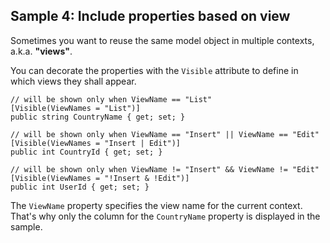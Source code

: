 ## Sample 4: Include properties based on view

Sometimes you want to reuse the same model object in multiple contexts, a.k.a. __"views"__.

You can decorate the properties with the `Visible` attribute to define in which views they shall appear.

```CSHARP
// will be shown only when ViewName == "List"
[Visible(ViewNames = "List")]
public string CountryName { get; set; }

// will be shown only when ViewName == "Insert" || ViewName == "Edit"
[Visible(ViewNames = "Insert | Edit")]
public int CountryId { get; set; }

// will be shown only when ViewName != "Insert" && ViewName != "Edit"
[Visible(ViewNames = "!Insert & !Edit")]
public int UserId { get; set; }
```

The `ViewName` property specifies the view name for the current context. That's why only the column for the `CountryName` property is displayed in the sample.
